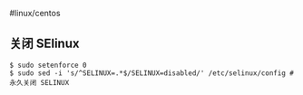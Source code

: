 #linux/centos 

## 关闭 SElinux

```shell
$ sudo setenforce 0
$ sudo sed -i 's/^SELINUX=.*$/SELINUX=disabled/' /etc/selinux/config # 永久关闭 SELINUX
```

